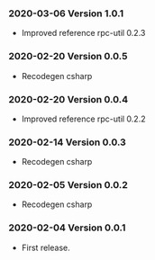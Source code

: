### 2020-03-06 Version 1.0.1
* Improved reference rpc-util 0.2.3

### 2020-02-20 Version 0.0.5
* Recodegen csharp 

### 2020-02-20 Version 0.0.4
* Improved reference rpc-util 0.2.2

### 2020-02-14 Version 0.0.3
* Recodegen csharp 

### 2020-02-05 Version 0.0.2
* Recodegen csharp 

### 2020-02-04 Version 0.0.1
* First release.